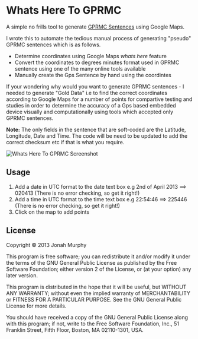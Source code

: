 Whats Here To GPRMC
===================

A simple no frills tool to generate [GPRMC Sentences](http://aprs.gids.nl/nmea/#rmc) using Google Maps.

I wrote this to automate the tedious manual process of generating "pseudo" GPRMC sentences which is as follows.
- Determine coordinates using Google Maps *whats here* feature
- Convert the coordinates to degrees minutes format used in GPRMC sentence using one of the many online tools available
- Manually create the Gps Sentence by hand using the coordintes

If your wondering  why would you want to generate GPRMC sentences -
I needed to generate "Gold Data" i.e to find the correct coordinates according to Google Maps for a number of points
for compartive testing and studies in order to determine the accuracy of a Gps based embedded device visually and computationally
using tools which accepted only GPRMC sentences. 

**Note:** The only fields in the sentence that are soft-coded are the Latitude, Longitude, Date and Time.
The code will be need to be updated to add the correct checksum etc if that is what you require.

![Whats Here To GPRMC Screenshot](https://github.com/murjay/Whats-Here-To-GPRMC/raw/master/doc/screenshot.png)

Usage
-----

1. Add a date in UTC format to the date text box e.g 2nd of April 2013 ==> 020413 (There is no error checking, so get it right!)
2. Add a time in UTC format to the time text box e.g 22:54:46 ==> 225446   (There is no error checking, so get it right!)
3. Click on the map to add points


License
-------
Copyright © 2013 Jonah Murphy

This program is free software; you can redistribute it and/or
modify it under the terms of the GNU General Public License
as published by the Free Software Foundation; either version 2
of the License, or (at your option) any later version.

This program is distributed in the hope that it will be useful,
but WITHOUT ANY WARRANTY; without even the implied warranty of
MERCHANTABILITY or FITNESS FOR A PARTICULAR PURPOSE.  See the
GNU General Public License for more details.

You should have received a copy of the GNU General Public License
along with this program; if not, write to the Free Software
Foundation, Inc., 51 Franklin Street, Fifth Floor, Boston, MA  02110-1301, USA.
